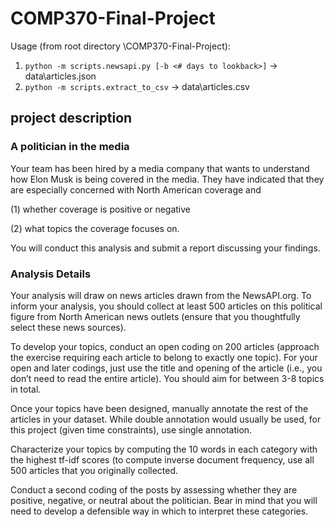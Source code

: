 # COMP370-Final-Project

Usage (from root directory \COMP370-Final-Project):
1) `python -m scripts.newsapi.py [-b <# days to lookback>]`    -> data\articles.json
2) `python -m scripts.extract_to_csv`                          -> data\articles.csv

## project description
### A politician in the media
Your team has been hired by a media company that wants to understand how Elon Musk is being covered in the media. 
They have indicated that they are especially concerned with North American coverage and 

(1) whether coverage is positive or negative

(2) what topics the coverage focuses on.

You will conduct this analysis and submit a report discussing your findings.

### Analysis Details
Your analysis will draw on news articles drawn from the NewsAPI.org. To inform your analysis, you should 
collect at least 500 articles on this political figure from North American news outlets (ensure that you 
thoughtfully select these news sources).

To develop your topics, conduct an open coding on 200 articles (approach the exercise requiring each article
to belong to exactly one topic). For your open and later codings, just use the title and opening of the article 
(i.e., you don’t need to read the entire article). You should aim for between 3-8 topics in total.

Once your topics have been designed, manually annotate the rest of the articles in your dataset. While double 
annotation would usually be used, for this project (given time constraints), use single annotation.

Characterize your topics by computing the 10 words in each category with the highest tf-idf scores (to compute 
inverse document frequency, use all 500 articles that you originally collected.

Conduct a second coding of the posts by assessing whether they are positive, negative, or neutral about the 
politician. Bear in mind that you will need to develop a defensible way in which to interpret these categories.
